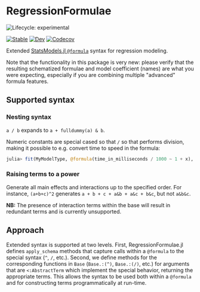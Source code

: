 # RegressionFormulae

![Lifecycle: experimental](https://img.shields.io/badge/lifecycle-experimental-orange.svg)

[![Stable](https://img.shields.io/badge/docs-stable-blue.svg)](https://kleinschmidt.github.io/RegressionFormulae.jl/stable)
[![Dev](https://img.shields.io/badge/docs-dev-blue.svg)](https://kleinschmidt.github.io/RegressionFormulae.jl/dev)
[![Codecov](https://codecov.io/gh/kleinschmidt/RegressionFormulae.jl/branch/main/graph/badge.svg)](https://codecov.io/gh/kleinschmidt/RegressionFormulae.jl)

Extended [StatsModels.jl
`@formula`](https://www.github.com/JuliaStats/StatsModels.jl) syntax for
regression modeling.

Note that the functionality in this package is very new: please verify that the resulting schematized formulae and model coefficient (names) are what you were expecting, especially if you are combining multiple "advanced" formula features.

<!--
## Examples

```julia
using RegressionFormulae, StatsModels, GLM, DataFrames

```
-->

## Supported syntax ##

### Nesting syntax ###

`a / b` expands to `a + fulldummy(a) & b`.

Numeric constants are special cased so that `/` so that performs division, making it possible to e.g. convert time to speed in the formula:
```julia
julia> fit(MyModelType, @formula(time_in_milliseconds / 1000 ~ 1 + x), my_data)
``` 

### Raising terms to a power ###

Generate all main effects and interactions up to the specified order.  For
instance, `(a+b+c)^2` generates `a + b + c + a&b + a&c + b&c`, but not `a&b&c`.

**NB:** The presence of interaction terms within the base will result in redundant terms and is currently unsupported.

## Approach

Extended syntax is supported at two levels.  First, RegressionFormulae.jl
defines `apply_schema` methods that capture calls within a `@formula` to the
special syntax (`^`, `/`, etc.).  Second, we define methods for the
corresponding functions in `Base` (`Base.:(^)`, `Base.:(/)`, etc.) for arguments
that are `<:AbstractTerm` which implement the special behavior, returning the
appropriate terms.  This allows the syntax to be used both within a `@formula`
and for constructing terms programmatically at run-time.
